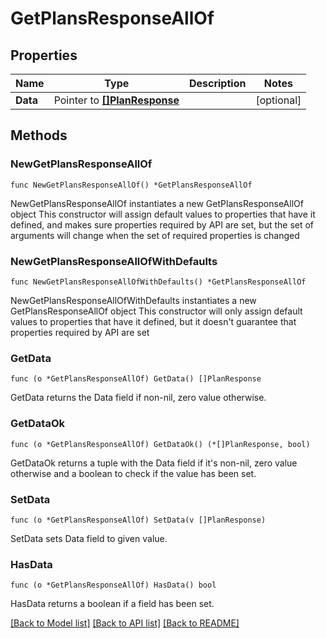 # GetPlansResponseAllOf

## Properties

Name | Type | Description | Notes
------------ | ------------- | ------------- | -------------
**Data** | Pointer to [**[]PlanResponse**](PlanResponse.md) |  | [optional] 

## Methods

### NewGetPlansResponseAllOf

`func NewGetPlansResponseAllOf() *GetPlansResponseAllOf`

NewGetPlansResponseAllOf instantiates a new GetPlansResponseAllOf object
This constructor will assign default values to properties that have it defined,
and makes sure properties required by API are set, but the set of arguments
will change when the set of required properties is changed

### NewGetPlansResponseAllOfWithDefaults

`func NewGetPlansResponseAllOfWithDefaults() *GetPlansResponseAllOf`

NewGetPlansResponseAllOfWithDefaults instantiates a new GetPlansResponseAllOf object
This constructor will only assign default values to properties that have it defined,
but it doesn't guarantee that properties required by API are set

### GetData

`func (o *GetPlansResponseAllOf) GetData() []PlanResponse`

GetData returns the Data field if non-nil, zero value otherwise.

### GetDataOk

`func (o *GetPlansResponseAllOf) GetDataOk() (*[]PlanResponse, bool)`

GetDataOk returns a tuple with the Data field if it's non-nil, zero value otherwise
and a boolean to check if the value has been set.

### SetData

`func (o *GetPlansResponseAllOf) SetData(v []PlanResponse)`

SetData sets Data field to given value.

### HasData

`func (o *GetPlansResponseAllOf) HasData() bool`

HasData returns a boolean if a field has been set.


[[Back to Model list]](../README.md#documentation-for-models) [[Back to API list]](../README.md#documentation-for-api-endpoints) [[Back to README]](../README.md)


